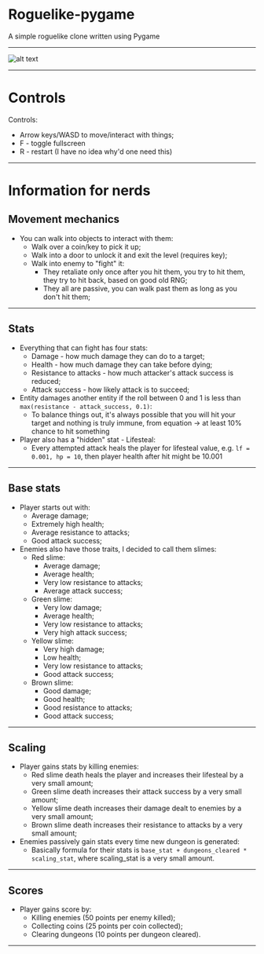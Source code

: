 # Roguelike-pygame
A simple roguelike clone written using Pygame

---

![alt text](https://raw.githubusercontent.com/Hevaesi/Roguelike-pygame/master/etc/screenshot.png "Roguelike")

---

# Controls

Controls:
  * Arrow keys/WASD to move/interact with things;
  * F - toggle fullscreen
  * R - restart (I have no idea why'd one need this)

---

# Information for nerds

## Movement mechanics

* You can walk into objects to interact with them:
  * Walk over a coin/key to pick it up;
  * Walk into a door to unlock it and exit the level (requires key);
  * Walk into enemy to "fight" it:
    * They retaliate only once after you hit them, you try to hit them, they try to hit back, based on good old RNG;
    * They all are passive, you can walk past them as long as you don't hit them;

---

## Stats

* Everything that can fight has four stats:
  * Damage - how much damage they can do to a target;
  * Health - how much damage they can take before dying;
  * Resistance to attacks - how much attacker's attack success is reduced;
  * Attack success - how likely attack is to succeed;
* Entity damages another entity if the roll between 0 and 1 is less than `max(resistance - attack_success, 0.1)`:
  * To balance things out, it's always possible that you will hit your target and nothing is truly immune, from equation -> at least 10% chance to hit something
* Player also has a "hidden" stat - Lifesteal:
  * Every attempted attack heals the player for lifesteal value, e.g. `lf = 0.001, hp = 10`, then player health after hit might be 10.001

---

## Base stats

* Player starts out with:
  * Average damage;
  * Extremely high health;
  * Average resistance to attacks;
  * Good attack success;
* Enemies also have those traits, I decided to call them slimes:
  * Red slime:
    * Average damage;
    * Average health;
    * Very low resistance to attacks;
    * Average attack success;
  * Green slime:
    * Very low damage;
    * Average health;
    * Very low resistance to attacks;
    * Very high attack success;
  * Yellow slime:
    * Very high damage;
    * Low health;
    * Very low resistance to attacks;
    * Good attack success;
  * Brown slime:
    * Good damage;
    * Good health;
    * Good resistance to attacks;
    * Good attack success;
---

## Scaling

* Player gains stats by killing enemies:
  * Red slime death heals the player and increases their lifesteal by a very small amount;
  * Green slime death increases their attack success by a very small amount;
  * Yellow slime death increases their damage dealt to enemies by a very small amount;
  * Brown slime death increases their resistance to attacks by a very small amount;
* Enemies passively gain stats every time new dungeon is generated:
  * Basically formula for their stats is `base_stat + dungeons_cleared * scaling_stat`, where scaling_stat is a very small amount.

---

## Scores

* Player gains score by:
  * Killing enemies (50 points per enemy killed);
  * Collecting coins (25 points per coin collected);
  * Clearing dungeons (10 points per dungeon cleared).

---